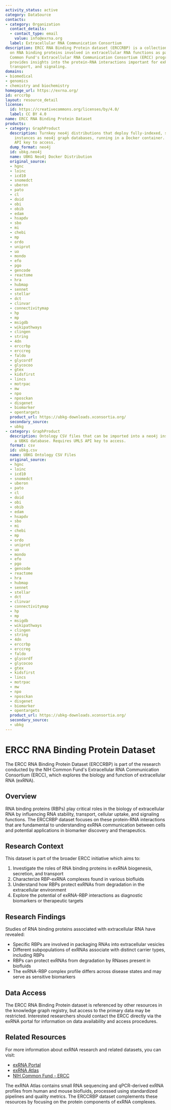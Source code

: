 ```yaml
---
activity_status: active
category: DataSource
contacts:
- category: Organization
  contact_details:
  - contact_type: email
    value: info@exrna.org
  label: Extracellular RNA Communication Consortium
description: ERCC RNA Binding Protein dataset (ERCCRBP) is a collection of data focused
  on RNA binding proteins involved in extracellular RNA functions as part of the NIH
  Common Fund's Extracellular RNA Communication Consortium (ERCC) program. This dataset
  provides insights into the protein-RNA interactions important for exRNA stability,
  transport, and signaling.
domains:
- biomedical
- genomics
- chemistry and biochemistry
homepage_url: https://exrna.org/
id: erccrbp
layout: resource_detail
license:
  id: https://creativecommons.org/licenses/by/4.0/
  label: CC BY 4.0
name: ERCC RNA Binding Protein Dataset
products:
- category: GraphProduct
  description: Turnkey neo4j distributions that deploy fully-indexed, standalone UBKG
    instances as neo4j graph databases, running in a Docker container. Requires UMLS
    API key to access.
  dump_format: neo4j
  id: ubkg.neo4j
  name: UBKG Neo4j Docker Distribution
  original_source:
  - hgnc
  - loinc
  - icd10
  - snomedct
  - uberon
  - pato
  - cl
  - doid
  - obi
  - obib
  - edam
  - hsapdv
  - sbo
  - mi
  - chebi
  - mp
  - ordo
  - uniprot
  - uo
  - mondo
  - efo
  - pgo
  - gencode
  - reactome
  - hra
  - hubmap
  - sennet
  - stellar
  - dct
  - clinvar
  - connectivitymap
  - hp
  - mp
  - msigdb
  - wikipathways
  - clingen
  - string
  - 4dn
  - erccrbp
  - erccreg
  - faldo
  - glycordf
  - glycocoo
  - gtex
  - kidsfirst
  - lincs
  - motrpac
  - mw
  - npo
  - nposckan
  - disgenet
  - biomarker
  - opentargets
  product_url: https://ubkg-downloads.xconsortia.org/
  secondary_source:
  - ubkg
- category: GraphProduct
  description: Ontology CSV files that can be imported into a neo4j instance to create
    a UBKG database. Requires UMLS API key to access.
  format: csv
  id: ubkg.csv
  name: UBKG Ontology CSV Files
  original_source:
  - hgnc
  - loinc
  - icd10
  - snomedct
  - uberon
  - pato
  - cl
  - doid
  - obi
  - obib
  - edam
  - hsapdv
  - sbo
  - mi
  - chebi
  - mp
  - ordo
  - uniprot
  - uo
  - mondo
  - efo
  - pgo
  - gencode
  - reactome
  - hra
  - hubmap
  - sennet
  - stellar
  - dct
  - clinvar
  - connectivitymap
  - hp
  - mp
  - msigdb
  - wikipathways
  - clingen
  - string
  - 4dn
  - erccrbp
  - erccreg
  - faldo
  - glycordf
  - glycocoo
  - gtex
  - kidsfirst
  - lincs
  - motrpac
  - mw
  - npo
  - nposckan
  - disgenet
  - biomarker
  - opentargets
  product_url: https://ubkg-downloads.xconsortia.org/
  secondary_source:
  - ubkg
---
```

# ERCC RNA Binding Protein Dataset

The ERCC RNA Binding Protein Dataset (ERCCRBP) is part of the research conducted by the NIH Common Fund's Extracellular RNA Communication Consortium (ERCC), which explores the biology and function of extracellular RNA (exRNA).

## Overview

RNA binding proteins (RBPs) play critical roles in the biology of extracellular RNA by influencing RNA stability, transport, cellular uptake, and signaling functions. The ERCCRBP dataset focuses on these protein-RNA interactions that are fundamental to understanding exRNA communication between cells and potential applications in biomarker discovery and therapeutics.

## Research Context

This dataset is part of the broader ERCC initiative which aims to:

1. Investigate the roles of RNA binding proteins in exRNA biogenesis, secretion, and transport
2. Characterize RBP-exRNA complexes found in various biofluids
3. Understand how RBPs protect exRNAs from degradation in the extracellular environment
4. Explore the potential of exRNA-RBP interactions as diagnostic biomarkers or therapeutic targets

## Research Findings

Studies of RNA binding proteins associated with extracellular RNA have revealed:
- Specific RBPs are involved in packaging RNAs into extracellular vesicles
- Different subpopulations of exRNAs associate with distinct carrier types, including RBPs
- RBPs can protect exRNAs from degradation by RNases present in biofluids
- The exRNA-RBP complex profile differs across disease states and may serve as sensitive biomarkers

## Data Access

The ERCC RNA Binding Protein dataset is referenced by other resources in the knowledge graph registry, but access to the primary data may be restricted. Interested researchers should contact the ERCC directly via the exRNA portal for information on data availability and access procedures.

## Related Resources

For more information about exRNA research and related datasets, you can visit:

- [exRNA Portal](https://exrna.org/)
- [exRNA Atlas](https://exrna-atlas.org/)
- [NIH Common Fund - ERCC](https://commonfund.nih.gov/Exrna)

The exRNA Atlas contains small RNA sequencing and qPCR-derived exRNA profiles from human and mouse biofluids, processed using standardized pipelines and quality metrics. The ERCCRBP dataset complements these resources by focusing on the protein components of exRNA complexes.